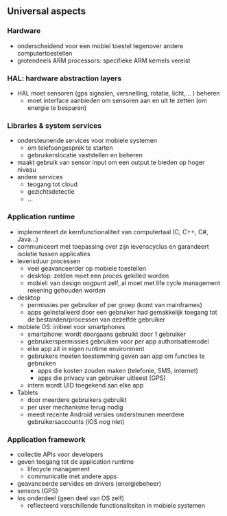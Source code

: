 
## Universal aspects

### Hardware

* onderscheidend voor een mobiel toestel tegenover andere computertoestellen
* grotendeels ARM processors: specifieke ARM kernels vereist

### HAL: hardware abstraction layers

* HAL moet sensoren (gps signalen, versnelling, rotatie, licht,... ) beheren
    * moet interface aanbieden om sensoren aan en uit te zetten (om energie te besparen)

### Libraries & system services

* ondersteunende services voor mobiele systemen
    * om telefoongesprek te starten
    * gebruikerslocatie vaststellen en beheren
* maakt gebruik van sensor input om een output te bieden op hoger niveau
* andere services
    * teogang tot cloud
    * gezichtsdetectie
    * ...

### Application runtime

* implementeert de kernfunctionaliteit van computertaal (C, C++, C#, Java...)
* communiceert met toepassing over zijn levenscyclus en garandeert isolatie tussen applicaties
*  levensduur processen
    * veel geavanceerder op mobiele toestellen
    * desktop: zelden moet een proces gekilled worden
    * mobiel: van design oogpunt zelf, al moet met life cycle management rekening gehouden worden
* desktop
    * permissies per gebruiker of per groep (komt van mainframes)
    * apps geïnstalleerd door een gebruiker had gemakkelijk toegang tot de bestanden/processen van dezelfde gebruiker
* mobiele OS: initieel voor smartphones
    * smartphone: wordt doorgaans gebruikt door 1 gebruiker
    * gebruikerspermissies gebruiken voor per app authorisatiemodel
    * elke app zit in eigen runtime environment
    * gebruikers moeten toestemming geven aan app om functies te gebruiken
        * apps die kosten zouden maken (telefonie, SMS, internet)
        * apps die privacy van gebruiker uitleest (GPS)
    * intern wordt UID toegekend aan elke app
* Tablets
    * door meerdere gebruikers gebruikt
    * per user mechanisme terug nodig
    * meest recente Android versies ondersteunen meerdere gebruikersaccounts (iOS nog niet)

### Application framework

* collectie APIs voor developers
* geven toegang tot de application runtime
    * lifecycle management
    * communicatie met andere apps
* geavanceerde servides en drivers (energiebeheer)
* sensors (GPS)
* los onderdeel (geen deel van OS zelf)
    * reflecteerd verschillende functionaliteiten in mobiele systemen

